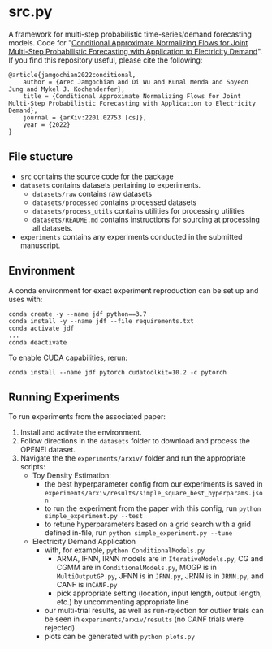 # src.py
A framework for multi-step probabilistic time-series/demand forecasting models. Code for "[Conditional Approximate Normalizing Flows for Joint Multi-Step Probabilistic Forecasting with Application to Electricity Demand](https://arxiv.org/pdf/2201.02753.pdf)". If you find this repository useful, please cite the following:

```
@article{jamgochian2022conditional,
	author = {Arec Jamgochian and Di Wu and Kunal Menda and Soyeon Jung and Mykel J. Kochenderfer},
	title = {Conditional Approximate Normalizing Flows for Joint Multi-Step Probabilistic Forecasting with Application to Electricity Demand},
	journal = {arXiv:2201.02753 [cs]},
	year = {2022}
}
```


## File stucture
- `src` contains the source code for the package
- `datasets` contains datasets pertaining to experiments.
	- `datasets/raw` contains raw datasets
	- `datasets/processed` contains processed datasets
	- `datasets/process_utils` contains utilities for processing utilities
	- `datasets/README.md` contains instructions for sourcing at processing all datasets.
- `experiments` contains any experiments conducted in the submitted manuscript.

## Environment
A conda environment for exact experiment reproduction can be set up and uses with:
```
conda create -y --name jdf python==3.7
conda install -y --name jdf --file requirements.txt
conda activate jdf
...
conda deactivate
```

To enable CUDA capabilities, rerun:
```
conda install --name jdf pytorch cudatoolkit=10.2 -c pytorch
```

## Running Experiments

To run experiments from the associated paper:

1. Install and activate the environment.
2. Follow directions in the `datasets` folder to download and process the OPENEI dataset.
3. Navigate the the `experiments/arxiv/` folder and run the appropriate scripts:
	- Toy Density Estimation:
		- the best hyperparameter config from our experiments is saved in `experiments/arxiv/results/simple_square_best_hyperparams.json`
		- to run the experiment from the paper with this config, run `python simple_experiment.py --test`
		- to retune hyperparameters based on a grid search with a grid defined in-file, run `python simple_experiment.py --tune`
	- Electricity Demand Application
		- with, for example, `python ConditionalModels.py`
			- ARMA, IFNN, IRNN models are in `IterativeModels.py`, CG and CGMM are in `ConditionalModels.py`, MOGP is in `MultiOutputGP.py`, JFNN is in `JFNN.py`, JRNN is in `JRNN.py`, and CANF is in`CANF.py`
			- pick appropriate setting (location, input length, output length, etc.) by uncommenting appropriate line
		- our multi-trial results, as well as run-rejection for outlier trials can be seen in `experiments/arxiv/results` (no CANF trials were rejected)
		- plots can be generated with `python plots.py`

